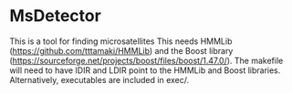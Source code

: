 # MsDetector
This is a tool for finding microsatellites
This needs HMMLib (https://github.com/tttamaki/HMMLib) and the Boost library (https://sourceforge.net/projects/boost/files/boost/1.47.0/).
The makefile will need to have IDIR and LDIR point to the HMMLib and Boost libraries.
Alternatively, executables are included in exec/.
